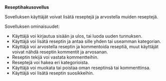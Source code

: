 **Reseptihakusovellus**

Sovelluksen käyttäjät voivat lisätä reseptejä ja arvostella muiden reseptejä.

Sovelluksen ominaisuudet:

- Käyttäjä voi kirjautua sisään ja ulos, tai luoda uuden tunnuksen.
- Käyttäjä voi lisätä reseptin ja antaa sille yhden tai useamman kategorian.
- Käyttäjä voi arvostella reseptin ja kommentoida reseptiä, muut käyttäjät voivat nähdä reseptin kommentit ja arvosanan.
- Reseptin tekijä voi vastata kommentteihin.
- Reseptejä voi hakea eri kategorioista.
- Käyttäjä voi muokata tai poistaa oman reseptinsä tai kommenttinsa.
- Käyttäjä voi lisätä reseptin suosikkeihin.
